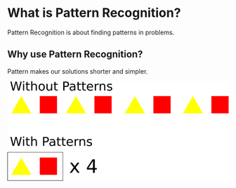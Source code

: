 # What is Pattern Recognition?

Pattern Recognition is about finding patterns in problems.

## Why use Pattern Recognition?

Pattern makes our solutions shorter and simpler.

![](images/patternSimplifies.webp)
